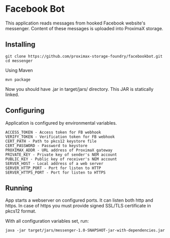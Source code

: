 # Facebook Bot

This application reads messages from hooked Facebook website's messenger. Content of these messages is uploaded into ProximaX storage.

## Installing
```
git clone https://github.com/proximax-storage-foundry/facebookbot.git
cd messenger
```
Using Maven
```
mvn package
```
Now you should have .jar in target/jars/ directory. This JAR is statically linked.

## Configuring
Application is configured by environmental variables.

```
ACCESS_TOKEN - Access token for FB webhook
VERIFY_TOKEN - Verification token for FB webhook
CERT_PATH - Path to pkcs12 keystore file
CERT_PASSWORD - Password to keystore
PROXIMAX_ADDR - URL address of ProximaX gateway
PRIVATE_KEY - Private key of sender's NEM account
PUBLIC_KEY - Public key of receiver's NEM account
SERVER_HOST - Local address of a web server
SERVER_HTTP_PORT - Port for listen to HTTP
SERVER_HTTPS_PORT - Port for listen to HTTPS
```

## Running
App starts a webserver on configured ports. It can listen both http and https. In case of https you must provide signed SSL/TLS certificate in pkcs12 format.

With all configuration variables set, run:
```
java -jar target/jars/messenger-1.0-SNAPSHOT-jar-with-dependencies.jar
```
